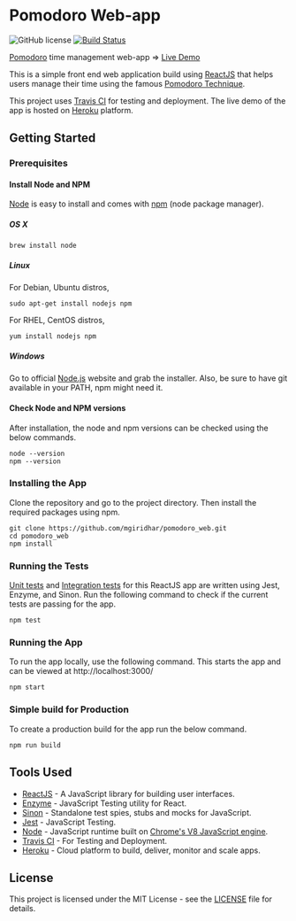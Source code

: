 # Pomodoro Web-app
![GitHub license](https://img.shields.io/badge/license-MIT-blue.svg) [![Build Status](https://travis-ci.org/mgiridhar/pomodoro_web.svg?branch=master)](https://travis-ci.org/mgiridhar/pomodoro_web)

[Pomodoro](https://en.wikipedia.org/wiki/Pomodoro_Technique) time management web-app => [Live Demo](https://giridhar-pomodoro.herokuapp.com)

This is a simple front end web application build using [ReactJS](https://reactjs.org/) that helps users manage their time using the famous [Pomodoro Technique](https://en.wikipedia.org/wiki/Pomodoro_Technique).

This project uses [Travis CI](https://travis-ci.org) for testing and deployment. The live demo of the app is hosted on [Heroku](http://heroku.com/) platform.

## Getting Started

### Prerequisites

#### Install Node and NPM
[Node](https://nodejs.org/) is easy to install and comes with [npm](https://www.npmjs.com/) (node package manager).

##### OS X
```
brew install node
```
##### Linux
For Debian, Ubuntu distros,
```
sudo apt-get install nodejs npm
```
For RHEL, CentOS distros,
```
yum install nodejs npm
``` 

##### Windows
Go to official [Node.js](https://nodejs.org/) website and grab the installer. Also, be sure to have git available in your PATH, npm might need it.

#### Check Node and NPM versions
After installation, the node and npm versions can be checked using the below commands.
```
node --version
npm --version
```

### Installing the App
Clone the repository and go to the project directory. Then install the required packages using npm.
```
git clone https://github.com/mgiridhar/pomodoro_web.git
cd pomodoro_web
npm install
```

### Running the Tests
[Unit tests](https://en.wikipedia.org/wiki/Unit_testing) and [Integration tests](https://en.wikipedia.org/wiki/Integration_testing) for this ReactJS app are written using Jest, Enzyme, and Sinon. Run the following command to check if the current tests are passing for the app.
```
npm test
```

### Running the App
To run the app locally, use the following command. This starts the app and can be viewed at http://localhost:3000/
```
npm start
```

### Simple build for Production
To create a production build for the app run the below command.
```
npm run build
```

## Tools Used
- [ReactJS](https://reactjs.org/) - A JavaScript library for building user interfaces.
- [Enzyme](http://airbnb.io/enzyme/) - JavaScript Testing utility for React.
- [Sinon](http://sinonjs.org/) - Standalone test spies, stubs and mocks for JavaScript.
- [Jest](https://facebook.github.io/jest/en/) - JavaScript Testing.
- [Node](https://nodejs.org/) - JavaScript runtime built on [Chrome's V8 JavaScript engine](https://developers.google.com/v8/).
- [Travis CI](https://travis-ci.org) - For Testing and Deployment.
- [Heroku](http://heroku.com/) - Cloud platform to build, deliver, monitor and scale apps.

## License
This project is licensed under the MIT License - see the [LICENSE](LICENSE) file for details.
